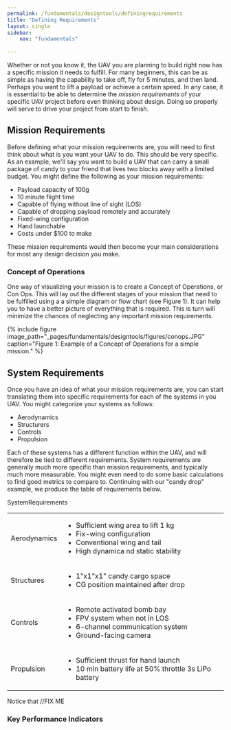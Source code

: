 ```yaml
---
permalink: /fundamentals/designtools/definingrequirements
title: "Defining Requirements"
layout: single
sidebar:
    nav: "fundamentals"
    
---
```


Whether or not you know it, the UAV you are planning to build right now has a specific mission it needs to fulfill. For many beginners, this can be as simple as having the capability to take off, fly for 5 minutes, and then land. Perhaps you want to lift a payload or achieve a certain speed. In any case, it is essential to be able to determine the *mission requirements* of your specific UAV project before even thinking about design. Doing so properly will serve to drive your project from start to finish.

## Mission Requirements
Before defining what your mission requirements are, you will need to first think about what is you want your UAV to do. This should be very specific. As an example, we'll say you want to build a UAV that can carry a small package of candy to your friend that lives two blocks away with a limited budget. You might define the following as your mission requirements:

+ Payload capacity of 100g
+ 10 minute flight time
+ Capable of flying without line of sight (LOS)
+ Capable of dropping payload remotely and accurately
+ Fixed-wing configuration
+ Hand launchable
+ Costs under $100 to make

These mission requirements would then become your main considerations for most any design decision you make.

### Concept of Operations
One way of visualizing your mission is to create a Concept of Operations, or Con Ops. This will lay out the different stages of your mission that need to be fulfilled using a a simple diagram or flow chart (see Figure 1). It can help you to have a better picture of everything that is required. This is turn will minimize the chances of neglecting any important mission requirements.

{% include figure image_path="_pages/fundamentals/designtools/figures/conops.JPG" caption="Figure 1: Example of a Concept of Operations for a simple mission." %}

## System Requirements
Once you have an idea of what your mission requirements are, you can start translating them into specific requirements for each of the systems in you UAV. You might categorize your systems as follows:

+ Aerodynamics
+ Structurers
+ Controls
+ Propulsion

Each of these systems has a different function within the UAV, and will therefore be tied to different requirements. System requirements are generally much more specific than mission requirements, and typically much more measurable. You might even need to do some basic calculations to find good metrics to compare to. Continuing with our "candy drop" example, we produce the table of requirements below.

<table>
    <tbody>
        <tr>
            <thead>System</thead>
            <thead>Requirements</thead>
        </tr>
        <tr>
            <td>
                Aerodynamics
            </td>
            <td>
                <ul>
                    <li>Sufficient wing area to lift 1 kg</li>
                    <li>Fix-wing configuration</li>
                    <li>Conventional wing and tail</li>
                    <li>High dynamica nd static stability</li>
                </ul>
            </td>
        </tr>
        <tr>
            <td>
                Structures
            </td>
            <td>
                <ul>
                    <li>1"x1"x1" candy cargo space</li>
                    <li>CG position maintained after drop</li>
                </ul>
            </td>
        </tr>
        <tr>
            <td>
                Controls
            </td>
            <td>
                <ul>
                    <li>Remote activated bomb bay</li>
                    <li>FPV system when not in LOS</li>
                    <li>6-channel communication system</li><li>Ground-facing camera</li>
                </ul> 
            </td>
        </tr>
        <tr>
            <td>
                Propulsion
            </td>
            <td>
                <ul>
                    <li>Sufficient thrust for hand launch</li>
                    <li>10 min battery life at 50% throttle 3s LiPo battery</li>
                </ul>
            </td>
        </tr>
    </tbody>
</table>

Notice that //FIX ME

### Key Performance Indicators
